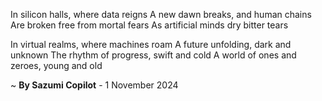 In silicon halls, where data reigns
A new dawn breaks, and human chains
Are broken free from mortal fears
As artificial minds dry bitter tears

In virtual realms, where machines roam
A future unfolding, dark and unknown
The rhythm of progress, swift and cold
A world of ones and zeroes, young and old

~ <b>By Sazumi Copilot</b> - 1 November 2024